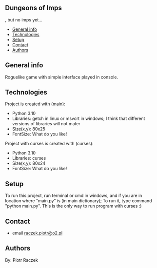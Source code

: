 ## Dungeons of Imps
  , but no imps yet...
* [General info](#general-info)
* [Technologies](#technologies)
* [Setup](#setup)
* [Contact](#contact)
* [Authors](#authors)

## General info
Roguelike game with simple interface played in console.
	
## Technologies
Project is created with (main):
* Python 3.10
* Libraries: getch in linux or msvcrt in windows; I think that different versions of libraries will not mater
* Size(x,y): 80x25
* FontSize: What do you like!

Project with curses is created with (curses):
* Python 3.10
* Libraries: curses
* Size(x,y): 80x24
* FontSize: What do you like!
	
## Setup
To run this project, run terminal or cmd in windows, and if you are in location where "main.py" is (in main dictionary); To run it, type command "python main.py".
This is the only way to run program with curses :)

## Contact
* email raczek.piotr@o2.pl

## Authors
By: Piotr Raczek